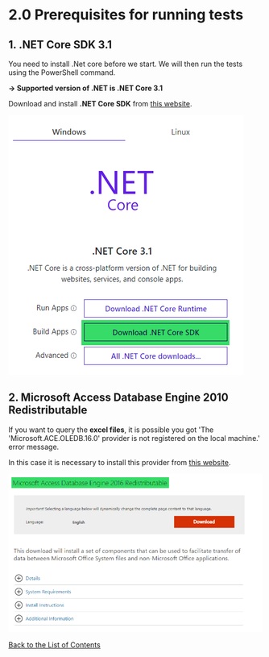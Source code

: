 # 2.0 Prerequisites for running tests

## 1.  .NET Core SDK 3.1

You need to install .Net core before we start. We will then run the
tests using the PowerShell command.

**-\> Supported version of .NET is .NET Core 3.1**

Download and install **.NET Core SDK** from [this website](https://dotnet.microsoft.com/download).

![.NET Core](Images/media/image1.png)

## 2.  Microsoft Access Database Engine 2010 Redistributable

If you want to query the **excel files**, it is possible you got \'The
\'Microsoft.ACE.OLEDB.16.0\' provider is not registered on the local
machine.\' error message.

In this case it is necessary to install this provider from [this website](https://www.microsoft.com/en-us/download/details.aspx?id=54920).

![Provider](Images/media/image2.png)

[Back to the List of Contents](0.&#32;List&#32;of&#32;Contents.md)  